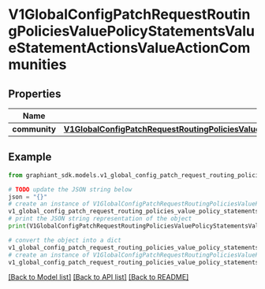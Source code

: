 # V1GlobalConfigPatchRequestRoutingPoliciesValuePolicyStatementsValueStatementActionsValueActionCommunities


## Properties

Name | Type | Description | Notes
------------ | ------------- | ------------- | -------------
**community** | [**V1GlobalConfigPatchRequestRoutingPoliciesValuePolicyStatementsValueStatementActionsValueActionCommunitiesCommunity**](V1GlobalConfigPatchRequestRoutingPoliciesValuePolicyStatementsValueStatementActionsValueActionCommunitiesCommunity.md) |  | [optional] 

## Example

```python
from graphiant_sdk.models.v1_global_config_patch_request_routing_policies_value_policy_statements_value_statement_actions_value_action_communities import V1GlobalConfigPatchRequestRoutingPoliciesValuePolicyStatementsValueStatementActionsValueActionCommunities

# TODO update the JSON string below
json = "{}"
# create an instance of V1GlobalConfigPatchRequestRoutingPoliciesValuePolicyStatementsValueStatementActionsValueActionCommunities from a JSON string
v1_global_config_patch_request_routing_policies_value_policy_statements_value_statement_actions_value_action_communities_instance = V1GlobalConfigPatchRequestRoutingPoliciesValuePolicyStatementsValueStatementActionsValueActionCommunities.from_json(json)
# print the JSON string representation of the object
print(V1GlobalConfigPatchRequestRoutingPoliciesValuePolicyStatementsValueStatementActionsValueActionCommunities.to_json())

# convert the object into a dict
v1_global_config_patch_request_routing_policies_value_policy_statements_value_statement_actions_value_action_communities_dict = v1_global_config_patch_request_routing_policies_value_policy_statements_value_statement_actions_value_action_communities_instance.to_dict()
# create an instance of V1GlobalConfigPatchRequestRoutingPoliciesValuePolicyStatementsValueStatementActionsValueActionCommunities from a dict
v1_global_config_patch_request_routing_policies_value_policy_statements_value_statement_actions_value_action_communities_from_dict = V1GlobalConfigPatchRequestRoutingPoliciesValuePolicyStatementsValueStatementActionsValueActionCommunities.from_dict(v1_global_config_patch_request_routing_policies_value_policy_statements_value_statement_actions_value_action_communities_dict)
```
[[Back to Model list]](../README.md#documentation-for-models) [[Back to API list]](../README.md#documentation-for-api-endpoints) [[Back to README]](../README.md)


